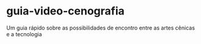 # guia-video-cenografia
 Um guia rápido sobre as possibilidades de encontro entre as artes cênicas e a tecnologia
